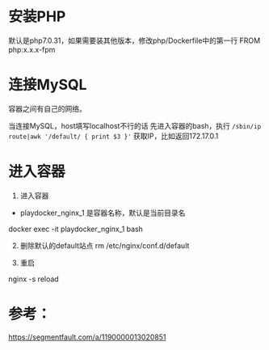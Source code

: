 
# 安装PHP
默认是php7.0.31，如果需要装其他版本，修改php/Dockerfile中的第一行
FROM php:x.x.x-fpm

# 连接MySQL
容器之间有自己的网络。

当连接MySQL，host填写localhost不行的话
先进入容器的bash，执行
`/sbin/ip route|awk '/default/ { print $3 }'`
获取IP，比如返回172.17.0.1

# 进入容器

1. 进入容器

* playdocker_nginx_1 是容器名称，默认是当前目录名

docker exec -it playdocker_nginx_1 bash

2. 删除默认的default站点
rm /etc/nginx/conf.d/default

3. 重启

nginx -s reload

# 参考：
https://segmentfault.com/a/1190000013020851